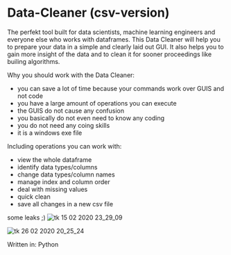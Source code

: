 # Data-Cleaner (csv-version)

The perfekt tool built for data scientists, machine learning engineers and everyone else who works with dataframes. 
This Data Cleaner will help you to prepare your data in a simple and clearly laid out GUI. 
It also helps you to gain more insight of the data and to clean it for sooner proceedings like builing algorithms.

Why you should work with the Data Cleaner:

- you can save a lot of time because your commands work over GUIS and not code 
- you have a large amount of operations you can execute  
- the GUIS do not cause any confusion
- you basically do not even need to know any coding   
- you do not need any coing skills
- it is a windows exe file

Including operations you can work with:

- view the whole dataframe
- identify data types/columns
- change data types/column names
- manage index and column order
- deal with missing values 
- quick clean 
- save all changes in a new csv file 

some leaks ;)
![tk 15 02 2020 23_29_09](https://user-images.githubusercontent.com/58912495/74597063-c921c880-5058-11ea-90bd-f05f660a94eb.png)


![tk 26 02 2020 20_25_24](https://user-images.githubusercontent.com/58912495/75379812-47daf900-58d6-11ea-80c2-a9bd58925ae7.png)

Written in:
 Python 
 





